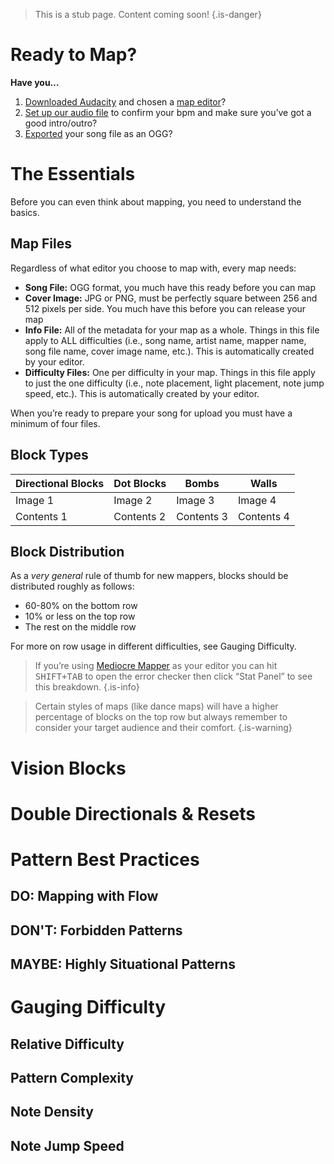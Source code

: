 <!-- TITLE: Basic Mapping -->
<!-- SUBTITLE: A quick summary of Basic Mapping -->

> This is a stub page. Content coming soon!
{.is-danger}
# Ready to Map?
**Have you…**
1. [Downloaded Audacity](https://www.audacityteam.org/) and chosen a [map editor](/mapping#map-editing-resources)?
2. [Set up our audio file](/mapping/basic-audio) to confirm your bpm and make sure you’ve got a good intro/outro?
3. [Exported](/mapping/basic-audio#exporting) your song file as an OGG?
# The Essentials
Before you can even think about mapping, you need to understand the basics.
## Map Files
Regardless of what editor you choose to map with, every map needs:

* **Song File:** OGG format, you much have this ready before you can map
* **Cover Image:** JPG or PNG, must be perfectly square between 256 and 512 pixels per side. You much have this before you can release your map
* **Info File:** All of the metadata for your map as a whole. Things in this file apply to ALL difficulties (i.e., song name, artist name, mapper name, song file name, cover image name, etc.). This is automatically created by your editor.
* **Difficulty Files:** One per difficulty in your map. Things in this file apply to just the one difficulty (i.e., note placement, light placement, note jump speed, etc.). This is automatically created by your editor.

When you’re ready to prepare your song for upload you must have a minimum of four files.
## Block Types
Directional Blocks | Dot Blocks | Bombs | Walls
-------------- | -------------- | -------------- | --------------
Image 1 | Image 2 | Image 3 | Image 4
Contents 1 | Contents 2 | Contents 3 | Contents 4
## Block Distribution
As a *very general* rule of thumb for new mappers, blocks should be distributed roughly as follows:

* 60-80% on the bottom row
* 10% or less on the top row
* The rest on the middle row

For more on row usage in different difficulties, see Gauging Difficulty.

>If you’re using [Mediocre Mapper](/mapping/mediocre-mapper) as your editor you can hit <kbd>SHIFT+TAB</kbd> to open the error checker then click “Stat Panel” to see this breakdown.
{.is-info} 

>Certain styles of maps (like dance maps) will have a higher percentage of blocks on the top row but always remember to consider your target audience and their comfort.
{.is-warning}
# Vision Blocks
# Double Directionals & Resets
# Pattern Best Practices
## DO: Mapping with Flow
## DON'T: Forbidden Patterns
## MAYBE: Highly Situational Patterns
# Gauging Difficulty
## Relative Difficulty
## Pattern Complexity
## Note Density
## Note Jump Speed